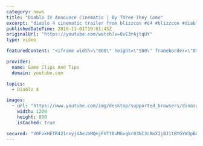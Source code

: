 ```yaml
---
category: news
title: "Diablo IV Announce Cinematic | By Three They Come"
excerpt: "diablo 4 cinematic trailer from blizzcon #d4 #blizzcon #diablo."
publishedDateTime: 2019-11-01T19:01:45Z
originalUrl: "https://youtube.com/watch?v=0vE3rAjtqUY"
type: video

featuredContent: "<iframe width=\"800\" height=\"500\" frameborder=\"0\" src=\"https://www.youtube.com/embed/0vE3rAjtqUY\" allow=\"accelerometer; autoplay; encrypted-media; gyroscope; picture-in-picture\" allowfullscreen></iframe>"

provider:
  name: Game Clips And Tips
  domain: youtube.com

topics:
  - Diablo 4

images:
  - url: "https://www.youtube.com/img/desktop/supported_browsers/dinosaur.png"
    width: 1200
    height: 800
    isCached: true

secured: "V0FvkHETR421rxyjVAeibMQmjFVTt0uMGvqkr03NI3c8mXIjBJ1tBYGYW3pBdfZhPC+7WuvyfsjC0YqRIcV3EfD3sDnJT+qxVgBuQ3dQElIFecxr+Y/zVPyVu1tkT+2Q+SSu+9PmASqOkGrRGx22Smgy1RVk56mjJkvI/95L1DjsX60hpBcPlPnJRXhk7baLS5P1uVnnxMNpMZxufWedQWBFhE5CGEn3M5eh+gfgzzVKUfTcd3WJmpGI/kc2RImRrv6AP5oeWG5WbUxKyP6oUG+zJkSpIJc8Vl4a81MIY9ggd+uZpZdoquInM8qchNzOQD+mxI5nX1C86/BkKNCqGajUXKuIx7PzQtdYMilHPEmjA8diaSFBEeKvTS1f6XbmJwl3KyU3BxM8GKrGg0kkbQ==;dZ1XXx0g3sRRsuuCpPfXxA=="
---
```



